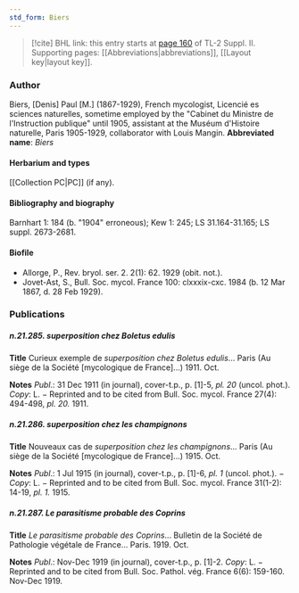 ```yaml
---
std_form: Biers
---
```


> [!cite] BHL link: this entry starts at [page 160](https://www.biodiversitylibrary.org/page/33265357) of TL-2 Suppl. II.
> Supporting pages: [[Abbreviations|abbreviations]], [[Layout key|layout key]].

### Author

Biers, \[Denis\] Paul \[M.\] (1867-1929), French mycologist, Licencié es sciences naturelles, sometime employed by the "Cabinet du Ministre de l'Instruction publique" until 1905, assistant at the Muséum d'Histoire naturelle, Paris 1905-1929, collaborator with Louis Mangin. 
**Abbreviated name**: *Biers*

#### Herbarium and types

[[Collection PC|PC]] (if any).

#### Bibliography and biography

Barnhart 1: 184 (b. "1904" erroneous); Kew 1: 245; LS 31.164-31.165; LS suppl. 2673-2681.

#### Biofile

- Allorge, P., Rev. bryol. ser. 2. 2(1): 62. 1929 (obit. not.).
- Jovet-Ast, S., Bull. Soc. mycol. France 100: clxxxix-cxc. 1984 (b. 12 Mar 1867, d. 28 Feb 1929).

### Publications

##### n.21.285. superposition chez Boletus edulis

**Title**
Curieux exemple de *superposition chez Boletus edulis*... Paris (Au siège de la Société \[mycologique de France\]...) 1911. Oct.

**Notes**
*Publ*.: 31 Dec 1911 (in journal), cover-t.p., p. \[1\]-5, *pl. 20* (uncol. phot.). *Copy*: L. − Reprinted and to be cited from Bull. Soc. mycol. France 27(4): 494-498, *pl. 20.* 1911.

##### n.21.286. superposition chez les champignons

**Title**
Nouveaux cas de *superposition chez les champignons*... Paris (Au siège de la Société \[mycologique de France\]...) 1915. Oct.

**Notes**
*Publ*.: 1 Jul 1915 (in journal), cover-t.p., p. \[1\]-6, *pl. 1* (uncol. phot.). − *Copy*: L. − Reprinted and to be cited from Bull. Soc. mycol. France 31(1-2): 14-19, *pl. 1.* 1915.

##### n.21.287. Le parasitisme probable des Coprins

**Title**
*Le parasitisme probable des Coprins*... Bulletin de la Société de Pathologie végétale de France... Paris. 1919. Oct.

**Notes**
*Publ*.: Nov-Dec 1919 (in journal), cover-t.p., p. \[1\]-2. *Copy*: L. − Reprinted and to be cited from Bull. Soc. Pathol. vég. France 6(6): 159-160. Nov-Dec 1919.

